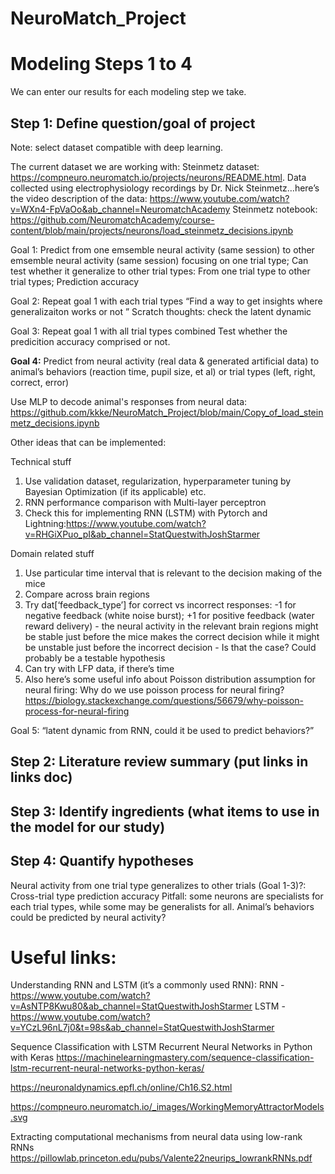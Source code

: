 # NeuroMatch_Project
# Modeling Steps 1 to 4

We can enter our results for each modeling step we take.

## Step 1: Define question/goal of project
Note: select dataset compatible with deep learning.

The current dataset we are working with: Steinmetz dataset: https://compneuro.neuromatch.io/projects/neurons/README.html. 
Data collected using electrophysiology recordings by Dr. Nick Steinmetz…here’s the video description of the data: https://www.youtube.com/watch?v=WXn4-FpVaOo&ab_channel=NeuromatchAcademy
Steinmetz notebook: https://github.com/NeuromatchAcademy/course-content/blob/main/projects/neurons/load_steinmetz_decisions.ipynb


 Goal 1: Predict from one emsemble neural activity (same session) to other emsemble neural activity (same session) focusing on one trial type;
Can test whether it generalize to other trial types: From one trial type to other trial types; 
Prediction accuracy

 Goal 2: Repeat goal 1 with each trial types
“Find a way to get insights where generalizaiton works or not ”
Scratch thoughts: check the latent dynamic


 Goal 3: Repeat goal 1 with all trial types combined
Test whether the predicition accuracy comprised or not.

__Goal 4:__ Predict from neural activity (real data & generated artificial data) to animal’s behaviors (reaction time, pupil size, et al) or trial types (left, right, correct, error)

Use MLP to decode animal's responses from neural data: https://github.com/kkke/NeuroMatch_Project/blob/main/Copy_of_load_steinmetz_decisions.ipynb

Other ideas that can be implemented: 

Technical stuff 
1) Use validation dataset, regularization, hyperparameter tuning by Bayesian Optimization (if its applicable) etc. 
2) RNN performance comparison with Multi-layer perceptron 
3) Check this for implementing RNN (LSTM) with Pytorch and Lightning:https://www.youtube.com/watch?v=RHGiXPuo_pI&ab_channel=StatQuestwithJoshStarmer 

Domain related stuff
1) Use particular time interval that is relevant to the decision making of the mice
2) Compare across brain regions
3) Try dat[‘feedback_type’] for correct vs incorrect responses: -1 for negative feedback (white noise burst); +1 for positive feedback (water reward delivery) - the neural activity in the relevant brain regions might be stable just before the mice makes the correct decision while it might be unstable just before the incorrect decision - Is that the case? Could probably be a testable hypothesis 
4) Can try with LFP data, if there’s time
5) Also here’s some useful info about Poisson distribution assumption for neural firing: Why do we use poisson process for neural firing? https://biology.stackexchange.com/questions/56679/why-poisson-process-for-neural-firing


Goal 5: “latent dynamic from RNN, could it be used to predict behaviors?”

## Step 2: Literature review summary (put links in links doc)


## Step 3: Identify ingredients (what items to use in the model for our study)


## Step 4: Quantify hypotheses

Neural activity from one trial type generalizes to other trials (Goal 1-3)?: 
Cross-trial type prediction accuracy
Pitfall: some neurons are specialists for each trial types, while some may be generalists for all. 
Animal’s behaviors could be predicted by neural activity?


# Useful links:

Understanding RNN and LSTM (it’s a commonly used RNN):
RNN - https://www.youtube.com/watch?v=AsNTP8Kwu80&ab_channel=StatQuestwithJoshStarmer
LSTM - https://www.youtube.com/watch?v=YCzL96nL7j0&t=98s&ab_channel=StatQuestwithJoshStarmer

Sequence Classification with LSTM Recurrent Neural Networks in Python with Keras
https://machinelearningmastery.com/sequence-classification-lstm-recurrent-neural-networks-python-keras/

https://neuronaldynamics.epfl.ch/online/Ch16.S2.html

https://compneuro.neuromatch.io/_images/WorkingMemoryAttractorModels.svg

Extracting computational mechanisms from neural data using low-rank RNNs
https://pillowlab.princeton.edu/pubs/Valente22neurips_lowrankRNNs.pdf
